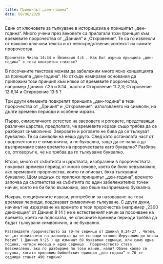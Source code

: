 ```yaml
---
title: Принципът „ден-година“
date: 08/06/2020
---
```


Един от ключовете за тълкуване в историцизма е принципът „ден-година“. Много учени през вековете са прилагали този принцип към времевите пророчества от „Даниил“ и „Откровение“. Те са го извлекли от няколко ключови текста и от непосредствения контекст на самите пророчества.

`Прочетете Числа 14:34 и Йезекиил 4:6 . Как Бог изрича принципа „ден-година“ в тези конкретни стихове?`

В посочените текстове можем да забележим много ясно концепцията за принципа „ден-година“. Но откъде намираме основания да приложим този принцип към някои от времевите пророчества, например Даниил 7:25 и 8:14 , както и Откровение 11:2,3; Откровение 12:6,14 и Откровение 13:5 ?

Три други елемента подкрепят принципа „ден-година“ в тези пророчества от „Даниил“ и „Откровение“: използването на символи, на дълги времеви периоди и особени изрази.

Първо, символичното естество на зверовете и роговете, представящи различни царства, предполага, че времевите изрази също трябва да се разбират символично. Зверовете и роговете не бива да се тълкуват буквално. Те са символи на нещо друго. След като останалата част от пророчеството е символична, а не буквална, защо да се налага да възприемаме само времето на пророчествата като буквално? Разбира се, отговорът е, че не трябва да го тълкуваме буквално.

Второ, много от събитията и царствата, изобразени в пророчествата, покриват времеви период от много векове, което би било невъзможно, ако времевите пророчества, които ги описват, бяха тълкувани буквално. Щом веднъж се приложи принципът „ден-година“, времето започва да съответства на събитията по един забележително точен начин, което не би било възможно, ако беше възприемано буквално.

Накрая, специфичните изрази, употребени за назоваване на тези времеви периоди, подсказват символично тълкуване. С други думи, начинът на изразяване на времето в тези пророчества (например „2300 денонощия“ от Даниил 8:14 ) не е естественият начин за посочване на времето, което ни подсказва, че описаните времеви периоди трябва да бъдат тълкувани символично, а не буквално.

`Разгледайте пророчеството за 70-те седмици от Даниил 9:24-27 . Четем, че „от излизането на заповедта да се съгради отново Йерусалим до княза Месия“ ( Даниил 9:25 ) ще изминат 69 буквални седмици, или само една година, четири месеца и една седмица . Пророчеството става безсмислено, ако го разбираме по този начин, нали? Обаче какво се случва, когато приложим библейския принцип „ден-година“ и 70-те седмици станат 490 години?`